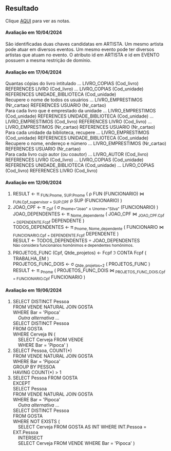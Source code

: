 ## Resultado

Clique [AQUI](../media/bd-2024-1-bcc-resumo.pdf) para ver as notas.

#### Avaliação em 10/04/2024
São identificadas duas chaves candidatas em ARTISTA. Um mesmo artista pode atuar em diversos eventos. Um mesmo evento pode ter diversos artistas que atuam no evento. O atributo id em ARTISTA e id em EVENTO possuem a mesma restrição de domínio.

#### Avaliação em 17/04/2024
Quantas cópias do livro intitulado ... LIVRO_COPIAS (Cod_livro) REFERENCES LIVRO (Cod_livro) ...
LIVRO_COPIAS (Cod_unidade) REFERENCES UNIDADE_BIBLIOTECA (Cod_unidade)<br>
Recupere o nome de todos os usuários ... LIVRO_EMPRESTIMOS (Nr_cartao) REFERENCES USUARIO (Nr_cartao)<br>
Para cada livro que é emprestado da unidade ... LIVRO_EMPRESTIMOS (Cod_unidade) REFERENCES UNIDADE_BIBLIOTECA (Cod_unidade) ... LIVRO_EMPRESTIMOS (Cod_livro) REFERENCES LIVRO (Cod_livro) ... LIVRO_EMPRESTIMOS (Nr_cartao) REFERENCES USUARIO (Nr_cartao)<br>
Para cada unidade da biblioteca, recupere ... LIVRO_EMPRESTIMOS (Cod_unidade) REFERENCES UNIDADE_BIBLIOTECA (Cod_unidade)<br>
Recupere o nome, endereço e número ... LIVRO_EMPRESTIMOS (Nr_cartao) REFERENCES USUARIO (Nr_cartao)<br>
Para cada livro cujo autor (ou coautor) ... LIVRO_AUTOR (Cod_livro) REFERENCES LIVRO (Cod_livro) ... LIVRO_COPIAS (Cod_unidade) REFERENCES UNIDADE_BIBLIOTECA (Cod_unidade) ... LIVRO_COPIAS (Cod_livro) REFERENCES LIVRO (Cod_livro)

#### Avaliação em 12/06/2024
1. RESULT ← π <sub>FUN.Pnome, SUP.Pnome</sub> ( ρ FUN (FUNCIONARIO) ⋈ <sub>FUN.Cpf_supervisor = SUP.CPF</sub> ρ SUP (FUNCIONARIO) )
1. JOAO_CPF ← π <sub>Cpf</sub> ( σ <sub>Pnome="Joao" &#8743; Unome="Silva"</sub> (FUNCIONARIO) )<br>
JOAO_DEPENDENTES ← π <sub>Nome_dependente</sub> ( JOAO_CPF ⋈ <sub>JOAO_CPF.Cpf = DEPENDENTE.Fcpf</sub> DEPENDENTE )<br>
TODOS_DEPENDENTES ← π <sub>Pnome, Nome_dependente</sub> ( FUNCIONARIO ⋈ <sub>FUNCIONARIO.Cpf = DEPENDENTE.Fcpf</sub> DEPENDENTE )<br>
RESULT ← TODOS_DEPENDENTES &#247; JOAO_DEPENDENTES<br>
<sup>Não considera funcionários homônimos e dependentes homônimos.</sup>
1. PROJETOS_FUNC (Cpf, Qtde_projetos) ← Fcpf ℑ CONTA Fcpf ( TRABALHA_EM )<br>
PROJETOS_FUNC_DOIS ← σ <sub>Qtde_projetos=2</sub> ( PROJETOS_FUNC )<br>
RESULT ← π <sub>Pnome</sub> ( PROJETOS_FUNC_DOIS ⋈ <sub>PROJETOS_FUNC_DOIS.Cpf = FUNCIONARIO.Cpf</sub> FUNCIONARIO )

#### Avaliação em 19/06/2024
1. SELECT DISTINCT Pessoa<br>
FROM VENDE NATURAL JOIN GOSTA<br>
WHERE Bar = 'Pipoca'<br>
&nbsp;&nbsp;&nbsp;&nbsp;_Outra alternativa ..._<br>
SELECT DISTINCT Pessoa<br>
FROM GOSTA<br>
WHERE Cerveja IN (<br>
&nbsp;&nbsp;&nbsp;&nbsp;SELECT Cerveja FROM VENDE<br>
&nbsp;&nbsp;&nbsp;&nbsp;WHERE Bar = 'Pipoca' )
2. SELECT Pessoa, COUNT(\*)<br>
FROM VENDE NATURAL JOIN GOSTA<br>
WHERE Bar = 'Pipoca'<br>
GROUP BY PESSOA<br>
HAVING COUNT(*) > 1
3. SELECT Pessoa FROM GOSTA<br>
EXCEPT<br>
SELECT Pessoa<br>
FROM VENDE NATURAL JOIN GOSTA<br>
WHERE Bar = 'Pipoca'<br>
&nbsp;&nbsp;&nbsp;&nbsp;_Outra alternativa ..._<br>
SELECT DISTINCT Pessoa<br>
FROM GOSTA<br>
WHERE NOT EXISTS (<br>
&nbsp;&nbsp;&nbsp;&nbsp;SELECT Cerveja FROM GOSTA AS INT WHERE INT.Pessoa = EXT.Pessoa<br>
&nbsp;&nbsp;&nbsp;&nbsp;INTERSECT<br>
&nbsp;&nbsp;&nbsp;&nbsp;SELECT Cerveja FROM VENDE WHERE Bar = 'Pipoca' )
